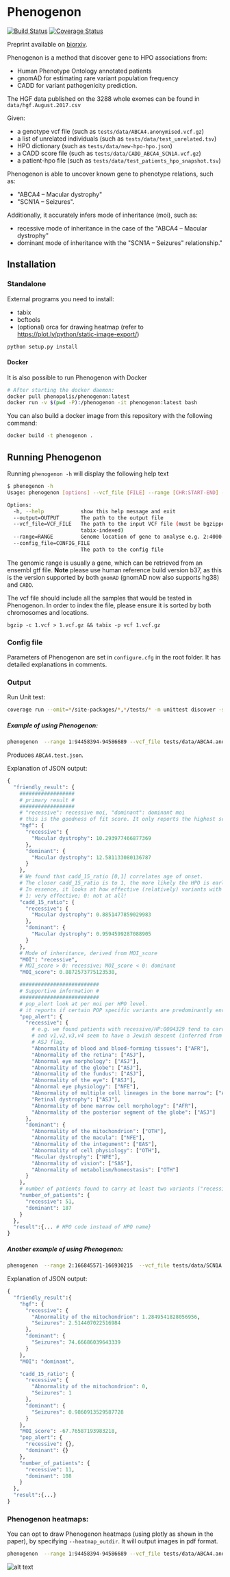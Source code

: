 # Phenogenon

[![Build Status](https://travis-ci.com/phenopolis/phenogenon.svg?branch=master)](https://travis-ci.com/phenopolis/phenogenon)
[![Coverage Status](https://coveralls.io/repos/github/phenopolis/phenogenon/badge.svg?branch=master)](https://coveralls.io/github/phenopolis/phenogenon?branch=master)

Preprint available on [biorxiv](https://www.biorxiv.org/content/early/2018/07/11/367292).

Phenogenon is a method that discover gene to HPO associations from:
- Human Phenotype Ontology annotated patients
- gnomAD for estimating rare variant population frequency
- CADD for variant pathogenicity prediction.

The HGF data published on the 3288 whole exomes can be found in `data/hgf.August.2017.csv`

Given:

- a genotype vcf file (such as `tests/data/ABCA4.anonymised.vcf.gz`)
- a list of unrelated individuals (such as `tests/data/test_unrelated.tsv`)
- HPO dictionary (such as `tests/data/new-hpo-hpo.json`)
- a CADD score file (such as `tests/data/CADD_ABCA4_SCN1A.vcf.gz`)
- a patient-hpo file (such as `tests/data/test_patients_hpo_snapshot.tsv`)

Phenogenon is able to uncover known gene to phenotype relations, such as:

- "ABCA4 – Macular dystrophy"
- "SCN1A – Seizures".

Additionally, it accurately infers mode of inheritance (moi), such as:

- recessive mode of inheritance in the case of the "ABCA4 – Macular dystrophy"
- dominant mode of inheritance with the "SCN1A – Seizures" relationship."

## Installation

### Standalone

External programs you need to install:

- tabix
- bcftools
- (optional) orca for drawing heatmap (refer to https://plot.ly/python/static-image-export/)

```bash
python setup.py install
```

#### Docker

It is also possible to run Phenogenon with Docker

```bash
# After starting the docker daemon:
docker pull phenopolis/phenogenon:latest
docker run -v $(pwd -P):/phenogenon -it phenogenon:latest bash
```

You can also build a docker image from this repository with the following command:

```bash
docker build -t phenogenon .
```

## Running Phenogenon

Running `phenogenon -h` will display the following help text

```bash
$ phenogenon -h
Usage: phenogenon [options] --vcf_file [FILE] --range [CHR:START-END] --output [FILE]

Options:
  -h, --help            show this help message and exit
  --output=OUTPUT       The path to the output file
  --vcf_file=VCF_FILE   The path to the input VCF file (must be bgzipped and
                        tabix-indexed)
  --range=RANGE         Genome location of gene to analyse e.g. 2:4000-6000
  --config_file=CONFIG_FILE
                        The path to the config file
```

The genomic range is usually a gene, which can be retrieved from an ensembl gtf file.
**Note** please use human reference build version b37, as this is the version supported by both `gnomAD` (gnomAD now also supports hg38) and `CADD`.

The vcf file should include all the samples that would be tested in Phenogenon. In order to index the file, please ensure it is sorted by both chromosomes and locations.

```
bgzip -c 1.vcf > 1.vcf.gz && tabix -p vcf 1.vcf.gz
```

### Config file

Parameters of Phenogenon are set in `configure.cfg` in the root folder.
It has detailed explanations in comments.

### Output

Run Unit test:

```bash
coverage run --omit=*/site-packages/*,*/tests/* -m unittest discover -s tests
```

##### Example of using Phenogenon:

```bash
phenogenon  --range 1:94458394-94586689 --vcf_file tests/data/ABCA4.anonymised.vcf.gz --output ABCA4.test.json
```

Produces `ABCA4.test.json`.

Explanation of JSON output:

```python
{
  "friendly_result": {
    ##################
    # primary result #
    ##################
    # "recessive": recessive moi, "dominant": dominant moi
    # this is the goodness of fit score. It only reports the highest scoring HPOs.
    "hgf": {
      "recessive": {
        "Macular dystrophy": 10.293977466877369
      },
      "dominant": {
        "Macular dystrophy": 12.581133080136787
      }
    },
    # We found that cadd_15_ratio [0,1] correlates age of onset.
    # The closer cadd_15_ratio is to 1, the more likely the HPO is early onset.
    # In essence, it looks at how effective (relatively) variants with CADD phred score >=15 contribute to hgf
    # 1: very effective; 0: not at all!
    "cadd_15_ratio": {
      "recessive": {
        "Macular dystrophy": 0.8851477859029983
      },
      "dominant": {
        "Macular dystrophy": 0.9594599287088905
      }
    },
    # Mode of inheritance, derived from MOI_score
    "MOI": "recessive",
    # MOI_score > 0: recessive; MOI_score < 0: dominant
    "MOI_score": 0.8872573775123538,

    ##########################
    # Supportive information #
    ##########################
    # pop_alert look at per moi per HPO level.
    # it reports if certain POP specific variants are predominantly enriched in a group with moi/HPO
    "pop_alert": {
      "recessive": {
        # e.g. we found patients with recessive/HP:0004329 tend to carry variants v1,v2,v3,v4
        # and v1,v2,v3,v4 seem to have a Jewish descent (inferred from gnomad), it then raises a
        # ASJ flag.
        "Abnormality of blood and blood-forming tissues": ["AFR"],
        "Abnormality of the retina": ["ASJ"],
        "Abnormal eye morphology": ["ASJ"],
        "Abnormality of the globe": ["ASJ"],
        "Abnormality of the fundus": ["ASJ"],
        "Abnormality of the eye": ["ASJ"],
        "Abnormal eye physiology": ["NFE"],
        "Abnormality of multiple cell lineages in the bone marrow": ["AFR"],
        "Retinal dystrophy": ["ASJ"],
        "Abnormality of bone marrow cell morphology": ["AFR"],
        "Abnormality of the posterior segment of the globe": ["ASJ"]
      },
      "dominant": {
        "Abnormality of the mitochondrion": ["OTH"],
        "Abnormality of the macula": ["NFE"],
        "Abnormality of the integument": ["EAS"],
        "Abnormality of cell physiology": ["OTH"],
        "Macular dystrophy": ["NFE"],
        "Abnormality of vision": ["SAS"],
        "Abnormality of metabolism/homeostasis": ["OTH"]
      }
    },
    # number of patients found to carry at least two variants ("recessive") and at least one variant ("dominant")
    "number_of_patients": {
      "recessive": 51,
      "dominant": 187
    }
  },
  "result":{... # HPO code instead of HPO name}
}
```

##### Another example of using Phenogenon:

```bash
phenogenon  --range 2:166845571-166930215  --vcf_file tests/data/SCN1A.anonymised.vcf.gz --output SCN1A.test.json
```

Explanation of JSON output:

```python
{
  "friendly_result":{
    "hgf": {
      "recessive": {
        "Abnormality of the mitochondrion": 1.2849541828056956,
        "Seizures": 2.514407022516984
      },
      "dominant": {
        "Seizures": 74.66686039643339
      }
    },
    "MOI": "dominant",

    "cadd_15_ratio": {
      "recessive": {
        "Abnormality of the mitochondrion": 0,
        "Seizures": 1
      },
      "dominant": {
        "Seizures": 0.9860913529587728
      }
    },
    "MOI_score": -67.76587193983218,
    "pop_alert": {
      "recessive": {},
      "dominant": {}
    },
    "number_of_patients": {
      "recessive": 11,
      "dominant": 108
    }
  },
  "result":{...}
}
```

### Phenogenon heatmaps:

You can opt to draw Phenogenon heatmaps (using plotly as shown in the paper), by specifying `--heatmap_outdir`. It will output images in pdf format.

```bash
phenogenon  --range 1:94458394-94586689 --vcf_file tests/data/ABCA4.anonymised.vcf.gz --output ABCA4.test.json --heatmap_outdir output/heatmap/ABCA4
```

![alt text](https://raw.githubusercontent.com/phenopolis/phenogenon/master/images/HP_0007754.png)
